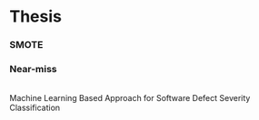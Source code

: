 # Thesis
### SMOTE
### Near-miss
<br>
Machine Learning Based Approach for Software Defect Severity Classification
